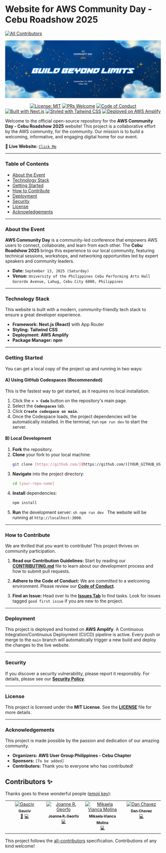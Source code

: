# Website for AWS Community Day - Cebu Roadshow 2025

<!-- ALL-CONTRIBUTORS-BADGE:START - Do not remove or modify this section -->

[![All Contributors](https://img.shields.io/badge/all_contributors-4-orange.svg?style=flat-square)](#contributors-)

<!-- ALL-CONTRIBUTORS-BADGE:END -->

![AWS Community Day Cebu Banner](./public/awscdcebu-banner.png) <div align="center">

[![License: MIT](https://img.shields.io/badge/License-MIT-yellow.svg)](./LICENSE)
[![PRs Welcome](https://img.shields.io/badge/PRs-welcome-brightgreen.svg)](./CONTRIBUTING.md)
[![Code of Conduct](https://img.shields.io/badge/Code%20of%20Conduct-v2.1-ff69b4.svg)](./CODE_OF_CONDUCT.md)
<br />
[![Built with Next.js](https://img.shields.io/badge/Built%20with-Next.js-black?logo=next.js)](https://nextjs.org)
[![Styled with Tailwind CSS](https://img.shields.io/badge/Styled%20with-Tailwind%20CSS-38B2AC?logo=tailwind-css)](https://tailwindcss.com)
[![Deployed on AWS Amplify](https://img.shields.io/badge/Deployed%20on-AWS%20Amplify-FF9900?logo=aws-amplify)](https://aws.amazon.com/amplify/)

</div>

Welcome to the official open-source repository for the **AWS Community Day - Cebu Roadshow 2025** website! This project is a collaborative effort by the AWS community, for the community. Our mission is to build a welcoming, informative, and engaging digital home for our event.

**🚀 Live Website:** [`Click Me`](https://official.d3qya03l6igwcl.amplifyapp.com)

---

### Table of Contents

- [About the Event](#about-the-event)
- [Technology Stack](#technology-stack)
- [Getting Started](#getting-started)
- [How to Contribute](#how-to-contribute)
- [Deployment](#deployment)
- [Security](#security)
- [License](#license)
- [Acknowledgements](#acknowledgements)

---

### About the Event

**AWS Community Day** is a community-led conference that empowers AWS users to connect, collaborate, and learn from each other. The **Cebu Roadshow 2025** brings this experience to our local community, featuring technical sessions, workshops, and networking opportunities led by expert speakers and community leaders.

- **Date:** `September 13, 2025 (Saturday)`
- **Venue:** `University of the Philippines Cebu Performing Arts Hall
Gorordo Avenue, Lahug, Cebu City 6000, Philippines`

---

### Technology Stack

This website is built with a modern, community-friendly tech stack to ensure a great developer experience.

- **Framework:** **Next.js (React)** with App Router
- **Styling:** **Tailwind CSS**
- **Deployment:** **AWS Amplify**
- **Package Manager:** **npm**

---

### Getting Started

You can get a local copy of the project up and running in two ways:

#### A) Using GitHub Codespaces (Recommended)

This is the fastest way to get started, as it requires no local installation.

1.  Click the **`< > Code`** button on the repository's main page.
2.  Select the **`Codespaces`** tab.
3.  Click **`Create codespace on main`**.
4.  Once the Codespace loads, the project dependencies will be automatically installed. In the terminal, run `npm run dev` to start the server.

#### B) Local Development

1.  **Fork** the repository.
2.  **Clone** your fork to your local machine:
    ```sh
    git clone [https://github.com/](https://github.com/)[YOUR_GITHUB_USERNAME]/[your-repo-name].git
    ```
3.  **Navigate** into the project directory:
    ```sh
    cd [your-repo-name]
    ```
4.  **Install** dependencies:
    ```sh
    npm install
    ```
5.  **Run** the development server:
    `sh
    npm run dev
    `
    The website will be running at `http://localhost:3000`.

---

### How to Contribute

We are thrilled that you want to contribute! This project thrives on community participation.

1.  **Read our Contribution Guidelines:** Start by reading our **[CONTRIBUTING.md](./CONTRIBUTING.md)** file to learn about our development process and how to submit pull requests.

2.  **Adhere to the Code of Conduct:** We are committed to a welcoming environment. Please review our **[Code of Conduct](./CODE_OF_CONDUCT.md)**.

3.  **Find an Issue:** Head over to the **[Issues Tab](https://github.com/[your-org]/[your-repo-name]/issues)** to find tasks. Look for issues tagged `good first issue` if you are new to the project.

---

### Deployment

This project is deployed and hosted on **AWS Amplify**. A Continuous Integration/Continuous Deployment (CI/CD) pipeline is active. Every push or merge to the `main` branch will automatically trigger a new build and deploy the changes to the live website.

---

### Security

If you discover a security vulnerability, please report it responsibly. For details, please see our **[Security Policy](./SECURITY.md)**.

---

### License

This project is licensed under the **MIT License**. See the **[LICENSE](./LICENSE)** file for more details.

---

### Acknowledgements

This project is made possible by the passion and dedication of our amazing community.

- **Organizers:** **AWS User Group Philippines - Cebu Chapter**
- **Sponsors:** `[To be added]`
- **Contributors:** Thank you to everyone who has contributed!

## Contributors ✨

Thanks goes to these wonderful people ([emoji key](https://allcontributors.org/docs/en/emoji-key)):

<!-- ALL-CONTRIBUTORS-LIST:START - Do not remove or modify this section -->
<!-- prettier-ignore-start -->
<!-- markdownlint-disable -->
<table>
  <tbody>
    <tr>
      <td align="center" valign="top" width="14.28%"><a href="https://github.com/gauciv"><img src="https://avatars.githubusercontent.com/u/194622060?v=4?s=100" width="100px;" alt="Gauciv"/><br /><sub><b>Gauciv</b></sub></a><br /><a href="#maintenance-gauciv" title="Maintenance">🚧</a> <a href="https://github.com/gauciv/awscommunity-day-cebu-2025/commits?author=gauciv" title="Code">💻</a></td>
      <td align="center" valign="top" width="14.28%"><a href="https://github.com/georfojoanne"><img src="https://avatars.githubusercontent.com/u/159895689?v=4?s=100" width="100px;" alt="Joanne R. Georfo"/><br /><sub><b>Joanne R. Georfo</b></sub></a><br /><a href="https://github.com/gauciv/awscommunity-day-cebu-2025/commits?author=georfojoanne" title="Code">💻</a></td>
      <td align="center" valign="top" width="14.28%"><a href="https://mikaelamolina.my.canva.site/"><img src="https://avatars.githubusercontent.com/u/159901143?v=4?s=100" width="100px;" alt="Mikaela Vianca Molina"/><br /><sub><b>Mikaela Vianca Molina</b></sub></a><br /><a href="https://github.com/gauciv/awscommunity-day-cebu-2025/commits?author=mikaelaMolina" title="Code">💻</a></td>
      <td align="center" valign="top" width="14.28%"><a href="https://dnachavez.dev"><img src="https://avatars.githubusercontent.com/u/121655211?v=4?s=100" width="100px;" alt="Dan Chavez"/><br /><sub><b>Dan Chavez</b></sub></a><br /><a href="https://github.com/gauciv/awscommunity-day-cebu-2025/commits?author=dnachavez" title="Code">💻</a></td>
    </tr>
  </tbody>
</table>

<!-- markdownlint-restore -->
<!-- prettier-ignore-end -->

<!-- ALL-CONTRIBUTORS-LIST:END -->

This project follows the [all-contributors](https://github.com/all-contributors/all-contributors) specification. Contributions of any kind welcome!

